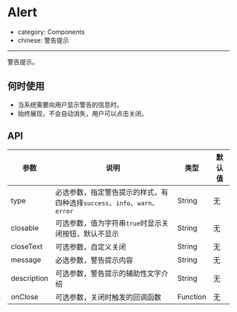 # Alert

- category: Components
- chinese: 警告提示

---

警告提示。

## 何时使用

- 当系统需要向用户显示警告的信息时。
- 始终展现，不会自动消失，用户可以点击关闭。

## API

| 参数        | 说明                                                      | 类型        | 默认值 |
|----------- |---------------------------------------------------------  | ---------- |-------|
| type       | 必选参数，指定警告提示的样式，有四种选择`success`、`info`、`warn`、`error`   | String     | 无    |
| closable   | 可选参数，值为字符串`true`时显示关闭按钮，默认不显示             | String     | 无   |
| closeText  | 可选参数，自定义关闭                                         | String     | 无    |
| message    | 必选参数，警告提示内容                                       | String     | 无    |
| description | 可选参数，警告提示的辅助性文字介绍                            | String     | 无    |
| onClose     | 可选参数，关闭时触发的回调函数                               | Function   | 无    |
